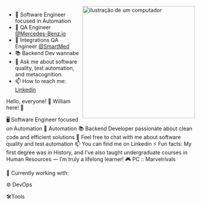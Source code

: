 <img src="https://raw.githubusercontent.com/MicaelliMedeiros/micaellimedeiros/master/image/computer-illustration.png" alt="ilustração de um computador" min-width="300px" max-width="300px" width="300px" align="right">
 
 - 👾 Software Engineer focused in Automation
 - 🤖 QA Engineer [@Mercedes-Benz.io](https://www.mercedes-benz.io/jobs) 
 - 🤖 Integrations QA Engineer [@SmartMed](https://www.smartmed.world) 
 - 📚 Backend Dev wannabe
 - 💬 Ask me about software quality, test automation, and metacognition. 
 - 📫 How to reach me: [Linkedin](https://www.linkedin.com/in/jacquetp/) 



Hello, everyone! 👋 William here! 🎸




🖥️ Software Engineer focused on Automation
🤖 Automation
📚 Backend Developer passionate about clean code and efficient solutions
💬 Feel free to chat with me about software quality and test automation
📫 You can find me on Linkedin
⚡ Fun facts: My first degree was in History, and I’ve also taught undergraduate courses in Human Resources — I’m truly a lifelong learner!
🎮 PC :: Marvelrivals

💼 Currently working with:

⚙️ DevOps

🛠️Tools
